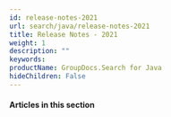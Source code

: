 ```yaml
---
id: release-notes-2021
url: search/java/release-notes-2021
title: Release Notes - 2021
weight: 1
description: ""
keywords: 
productName: GroupDocs.Search for Java
hideChildren: False
---
```

#### Articles in this section
